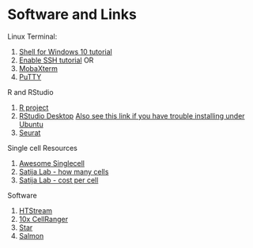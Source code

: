 # Software and Links

Linux Terminal:
1. [Shell for Windows 10 tutorial](https://www.howtogeek.com/249966/how-to-install-and-use-the-linux-bash-shell-on-windows-10/)
1. [Enable SSH tutorial](https://ittutorials.net/microsoft/windows-10/enable-ssh-windows-10-command-prompt/)
OR
1. [MobaXterm](https://mobaxterm.mobatek.net/)
1. [PuTTY](http://www.putty.org/)


R and RStudio
1. [R project](https://www.r-project.org/)
1. [RStudio Desktop](https://rstudio.com/products/rstudio/download/#download)
    [Also see this link if you have trouble installing under Ubuntu](https://computingforgeeks.com/how-to-install-r-and-rstudio-on-ubuntu-debian-mint/)
1. [Seurat](https://satijalab.org/seurat/)

Single cell Resources
1. [Awesome Singlecell](https://github.com/seandavi/awesome-single-cell)
1. [Satija Lab - how many cells](www.satijalab.org/howmanycells)
1. [Satija Lab - cost per cell](https://satijalab.org/costpercell)

Software
1. [HTStream](https://github.com/ibest/HTStream)
1. [10x CellRanger](https://support.10xgenomics.com/single-cell-gene-expression/software/overview/welcome)
1. [Star](https://github.com/alexdobin/STAR)
1. [Salmon](https://salmon.readthedocs.io/en/latest/)
